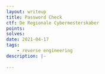 ```yaml
---
layout: writeup
title: Password Check
ctf: De Regionale Cybermesterskaber
points:
solves: 
date: 2021-04-17
tags:
    - reverse engineering
description: |-
    
---
```

